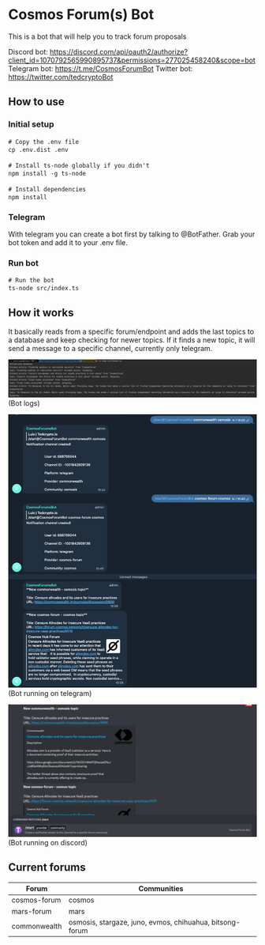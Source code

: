 # Cosmos Forum(s) Bot

This is a bot that will help you to track forum proposals

Discord bot: https://discord.com/api/oauth2/authorize?client_id=1070792565990895737&permissions=277025458240&scope=bot
Telegram bot: https://t.me/CosmosForumBot
Twitter bot: https://twitter.com/tedcryptoBot

## How to use

### Initial setup

```shell
# Copy the .env file
cp .env.dist .env

# Install ts-node globally if you didn't
npm install -g ts-node

# Install dependencies
npm install
```

### Telegram

With telegram you can create a bot first by talking to @BotFather. Grab your bot token and add
it to your .env file.

### Run bot

```shell
# Run the bot
ts-node src/index.ts
```

## How it works

It basically reads from a specific forum/endpoint and adds the last topics to a database
and keep checking for newer topics. If it finds a new topic, it will send a message to 
a specific channel, currently only telegram.

![img.png](docs/image/bot_logs.png)
(Bot logs)

![img.png](docs/image/telegram_example.png)
(Bot running on telegram)

![img.png](docs/image/discord_example.png)
(Bot running on discord)

## Current forums

| Forum        | Communities                                              |
|--------------|----------------------------------------------------------|
| cosmos-forum | cosmos                                                   |
| mars-forum   | mars                                                     |
| commonwealth | osmosis, stargaze, juno, evmos, chihuahua, bitsong-forum |